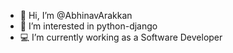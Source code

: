 - 👋 Hi, I’m @AbhinavArakkan
- 👀 I’m interested in python-django
- 💻 I’m currently working as a Software Developer

<!---
AbhinavArakkan/AbhinavArakkan is a ✨ special ✨ repository because its `README.md` (this file) appears on your GitHub profile.
You can click the Preview link to take a look at your changes.
--->
